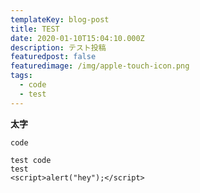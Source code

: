 ```yaml
---
templateKey: blog-post
title: TEST
date: 2020-01-10T15:04:10.000Z
description: テスト投稿
featuredpost: false
featuredimage: /img/apple-touch-icon.png
tags:
  - code
  - test
---
```

**太字**

`code`

```
test code
test
<script>alert("hey");</script>
```
